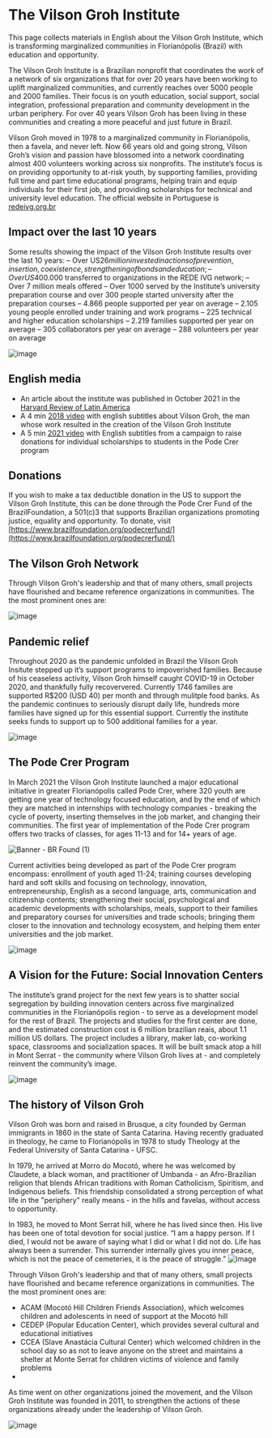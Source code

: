# The Vilson Groh Institute
This page collects materials in English about the Vilson Groh Institute, which is transforming marginalized communities in Florianópolis (Brazil) with education and opportunity.

The Vilson Groh Institute is a Brazilian nonprofit that coordinates the work of a network of six organizations that for over 20 years have been working to uplift marginalized communities, and currently reaches over 5000 people and 2000 families. Their focus is on youth education, social support, social integration, professional preparation and community development in the urban periphery. For over 40 years Vilson Groh has been living in these communities and creating a more peaceful and just future in Brazil.

Vilson Groh moved in 1978  to a marginalized community in Florianópolis, then a favela, and never left. Now 66 years old and going strong, Vilson Groh’s vision and passion have blossomed into a network coordinating almost 400 volunteers working across six nonprofits. The institute’s focus is on providing opportunity to at-risk youth, by supporting families, providing full time and part time educational programs, helping train and equip individuals for their first job, and providing scholarships for technical and university level education. The official website in Portuguese is [redeivg.org.br](https://redeivg.org.br)

## Impact over the last 10 years

Some results showing the impact of the Vilson Groh Institute results over the last 10 years:
– Over US$26 million invested in actions of prevention, insertion, coexistence, strengthening of bonds and education;
– Over US$400.000 transferred to organizations in the REDE IVG network;
– Over 7 million meals offered
– Over 1000 served by the Institute’s university preparation course and over 300 people started university after the preparation courses
– 4.866 people supported per year on average
– 2.105 young people enrolled under training and work programs
– 225 technical and higher education scholarships
– 2.219 families supported per year on average
– 305 collaborators per year on average
– 288 volunteers per year on average

![image](https://user-images.githubusercontent.com/12504176/139393813-8c3f7a2b-fd98-42ee-af15-97e1f740e539.png)


## English media
- An article about the institute was published in  October 2021 in the [Harvard Review of Latin America](https://revista.drclas.harvard.edu/a-beacon-of-hope-for-brazil-in-a-pandemic-year/)
- A 4 min [2018 video](https://www.youtube.com/watch?v=1tuu-xvjNa4) with english subtitles about Vilson Groh, the man whose work resulted in the creation of the Vilson Groh Institute
- A 5 min [2021 video](https://www.youtube.com/watch?v=iPpeJfYws7Y&t) with English subtitles from a campaign to raise donations for individual scholarships to students in the Pode Crer program 

## Donations
If you wish to make a tax deductible donation in the US to support the Vilson Groh Institute, this can be done through the Pode Crer Fund of the BrazilFoundation, a 501(c)3 that supports Brazilian organizations promoting justice, equality and opportunity. To donate, visit [https://www.brazilfoundation.org/podecrerfund/](https://www.brazilfoundation.org/podecrerfund/)



## The Vilson Groh Network 


Through Vilson Groh's leadership and that of many others, small projects have flourished and became reference organizations in communities. The the most prominent ones are:

![image](https://user-images.githubusercontent.com/12504176/139390647-9f9330ae-4103-4638-b3cc-f58b13ea0c3e.jpg)

## Pandemic relief
Throughout 2020 as the pandemic unfolded in Brazil the Vilson Groh Insitute stepped up it’s support programs to impoverished families. Because of his ceaseless activity, Vilson Groh himself caught COVID-19 in October 2020, and thankfully fully recoververed. Currently 1746 families are supported R$200 (USD 40) per month and through mulitple food banks. As the pandemic continues to seriously disrupt daily life, hundreds more families have signed up for this essential support. Currently the institute seeks funds to support up to 500 additional families for a year.

![image](https://user-images.githubusercontent.com/12504176/139394648-e61f2a04-6530-42c0-bbef-2c4ca8131b78.png)


## The Pode Crer Program 
In March 2021 the Vilson Groh Institute launched a major educational initiative in greater Florianópolis called Pode Crer, where 320 youth are getting one year of technology focused education, and by the end of which they are matched in internships with technology companies - breaking the cycle of poverty, inserting themselves in the job market, and changing their communities. The first year of implementation of the Pode Crer program offers two tracks of classes, for ages 11-13 and for 14+ years of age.

![Banner - BR Found (1)](https://user-images.githubusercontent.com/12504176/139394469-9b64a4ca-4b7c-4b94-83b8-d95eb2754c9c.png)

Current activities being developed as part of the Pode Crer program encompass: enrollment of youth aged 11-24; training courses developing hard and soft skills and focusing on technology, innovation, entrepreneurship, English as a second language, arts, communication and citizenship contents; strengthening their social, psychological and academic developments with scholarships, meals, support to their families and preparatory courses for universities and trade schools; bringing them closer to the innovation and technology ecosystem, and helping them enter universities and the job market.

![image](https://user-images.githubusercontent.com/12504176/139394831-a154d377-c046-4a78-a3ae-1a4bbb09b523.png)

## A Vision for the Future: Social Innovation Centers

The institute’s grand project for the next few years is to shatter social segregation by building innovation centers across five marginalized communities in the Florianópolis region - to serve as a development model for the rest of Brazil. The projects and studies for the first center are done, and the estimated construction cost is 6 million brazilian reais, about 1.1 million US dollars. The project includes a library, maker lab, co-working space, classrooms and socialization spaces. It will be built smack atop a hill in Mont Serrat - the community where Vilson Groh lives at - and completely reinvent the community’s image.

![image](https://user-images.githubusercontent.com/12504176/139395525-bc917e4b-fef0-460f-af61-69e8819d7d68.png)

## The history of Vilson Groh

Vilson Groh was born and raised in Brusque, a city founded by German immigrants in 1860 in the state of Santa Catarina. Having recently graduated in theology, he came to Florianópolis in 1978 to study Theology at the Federal University of Santa Catarina - UFSC.

In 1979, he arrived at Morro do Mocotó, where he was welcomed by Claudete, a black woman, and practitioner of Umbanda - an Afro-Brazilian religion that blends African traditions with Roman Catholicism, Spiritism, and Indigenous beliefs. This friendship consolidated a strong perception of what life in the "periphery" really means - in the hills and favelas, without access to opportunity.

In 1983, he moved to Mont Serrat hill, where he has lived since then. His live has been one of total devotion for social justice. “I am a happy person. If I died, I would not be aware of saying what I did or what I did not do. Life has always been a surrender. This surrender internally gives you inner peace, which is not the peace of cemeteries, it is the peace of struggle.”
![image](https://user-images.githubusercontent.com/12504176/139395782-96d09cc5-2cb7-4e0b-8d2c-11ab03736881.png)

Through Vilson Groh's leadership and that of many others, small projects have flourished and became reference organizations in communities. The the most prominent ones are:

- ACAM (Mocotó Hill Children Friends Association), which welcomes children and adolescents in need of support at the Mocotó hill
- CEDEP (Popular Education Center), which provides several cultural and educational initiatives
- CCEA (Slave Anastácia Cultural Center) which welcomed children in the school day so as not to leave anyone on the street and maintains a shelter at Monte Serrat for children victims of violence and family problems
-
As time went on other organizations joined the movement, and the Vilson Groh Institute was founded in 2011, to strengthen the actions of these organizations already under the leadership of Vilson Groh.

![image](https://user-images.githubusercontent.com/12504176/139395012-ae01d365-17a9-4f4a-b722-0bc186daf222.png)

